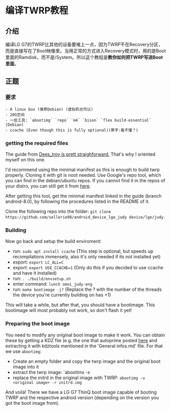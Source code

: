 # 编译TWRP教程

## 介绍
编译LG G7的TWRP比其他的设备要难上一点，因为TWRP不在Recovery分区，而是直接写在了Boot映像里。当用正常的方式进入Recovery模式时，用的是Boot里面的Ramdisk，而不是/System。所以这个教程是**教你如何把TWRP写进Boot里面**。

## 正题

### 要求
	- A linux box (推荐Debian) (虚拟机也可以)
	- 20G空间
	- 一些工具: `abootimg` `repo` `m4` `bison` `flex build-essential`  (Debian)
	- ccache (Even though this is fully optional)(黑字:看不懂？)
	

### getting the required files
The guide from [Dees_troy is prett straighforward.](https://forum.xda-developers.com/showthread.php?t=1943625) That's why I oriented myself on this one.

I'd recommend using the minimal manifest as this is enough to build twrp properly.
Cloning it with git is noot needed. Use Google's repo tool, which you can find in the debian/ubuntu repos.
If you cannot find it in the repos of your distro, you can still get it from [here](https://gerrit.googlesource.com/git-repo/).

After getting this tool, get the minimal manifest linked in the guide (branch android-8.0), by following the procedures listed in the README of it.

Clone the following repo into the folder: `git clone https://github.com/sellerie98/android_device_lge_judy device/lge/judy`.

### Building
Now go back and setup the build enviroment:
 - run: `sudo apt install ccache` (This step is optional, but speeds up recompilations immensely, also it's only needed if its not installed yet)
 - export: `export LC_ALL=C`
 - export: `export USE_CCACHE=1` (Only do this if you decided to use ccache and have it installed)
 - run: `. ./build/envsetup.sh`
 - enter command: `lunch omni_judy-eng`
 - run: `make bootimage -j?` (Replace the ? with the number of the threads the device you're currently building on has +1)

This will take a while, but after that, you should have a bootimage.
This bootimage will most probably not work, so don't flash it yet! 

### Preparing the boot image
You need to modify any original boot image to make it work.
You can obtain these by getting a KDZ file (e.g. the one that autoprime posted [here](https://forum.xda-developers.com/lg-g7-thinq/development/dump-g7-stock-vendor-t3840834) and extracting it with kdztools mentioned in the 'General infos.md' file.
For that we use `abootimg`:
 - Create an empty folder and copy the twrp image and the original boot image into it
 - extract the twrp image: `abootimx -x <twrp image>
 - replace the initrd in the original image with TWRP: `abootimg -u <original image> -r initrd.img`

And voilá! There we have a LG G7 ThinQ boot image capable of booting TWRP and the respective android version (depending on the version you got the boot image from).
